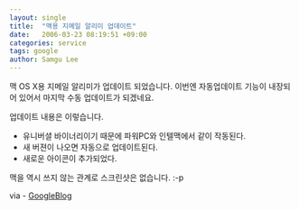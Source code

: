 ```yaml
---
layout: single
title:  "맥용 지메일 알리미 업데이트"
date:   2006-03-23 08:19:51 +09:00
categories: service
tags: google
author: Samgu Lee
---
```

맥 OS X용 지메일 알리미가 업데이트 되었습니다. 이번엔 자동업데이트 기능이 내장되어 있어서 마지막 수동 업데이트가 되겠네요.

업데이트 내용은 이렇습니다.

* 유니버셜 바이너리이기 때문에 파워PC와 인텔맥에서 같이 작동된다.
* 새 버젼이 나오면 자동으로 업데이트된다.
* 새로운 아이콘이 추가되었다.

맥을 역시 쓰지 않는 관계로 스크린샷은 없습니다. :-p

via - [GoogleBlog](http://googleblog.blogspot.com/2006/03/mac-gmail-notifier-update.html)

